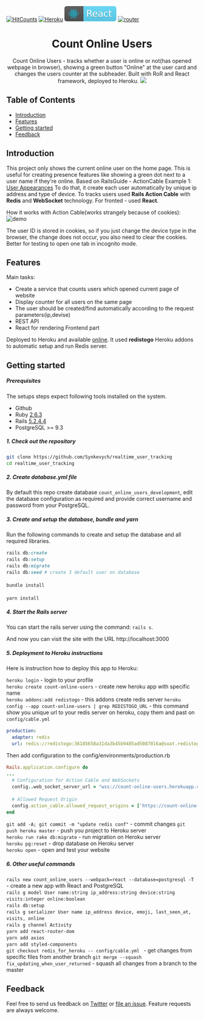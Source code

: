 [![HitCounts](http://hits.dwyl.io/Synkevych/realtime_user_tracking.svg)](http://hits.dwyl.io/Synkevych/realtime_user_tracking)
[![Heroku](https://heroku-badge.herokuapp.com/?app=heroku-badge&style=flat)](https://count-online-users.herokuapp.com)
[![react](https://github.com/aleen42/badges/blob/master/src/react.svg)](https://aleen42.github.io/badges/src/react.svg)
[![router](https://github.com/aleen42/badges/blob/master/src/router.svg)](https://aleen42.github.io/badges/src/router.svg)
<h1 align="center"> Count Online Users </h1>
<p align="center">
  Count Online Users - tracks whether a user is online or not(has opened webpage in browser), showing a green button "Online" at the user card and changes the users counter at the subheader. Built with RoR and React framework, deployed to Heroku.

  <img src="public/index.png">
</p>

## Table of Contents

- [Introduction](#introduction)
- [Features](#features)
- [Getting started](#getting-started)
- [Feedback](#feedback)

<!-- END doctoc generated TOC please keep comment here to allow auto update -->

## Introduction

This project only shows the current online user on the home page. This is useful for creating presence features like showing a green dot next to a user name if they're online. Based on RailsGuide - ActionCable Example 1: [User Appearances](https://guides.rubyonrails.org/action_cable_overview.html#example-1-user-appearances)
To do that, it create each user automatically by unique ip address and type of device. To tracks users used **Rails Action Cable** with **Redis** and **WebSocket** technology. For fronted - used **React**.

How it works with Action Cable(works strangely because of cookies):
![demo](public/demo.gif)

The user ID is stored in cookies, so if you just change the device type in the browser, the change does not occur, you also need to clear the cookies. Better for testing to open one tab in incognito mode.

## Features

Main tasks:

* Create a service that counts users which opened current page of website
* Display counter for all users on the same page
* The user should be created/find automatically according to the request parameters(ip,devise)
* REST API
* React for rendering Frontend part

Deployed to Heroku and available [online](https://count-online-users.herokuapp.com/). It used **redistogo** Heroku addons to automatic setup and run Redis server.

## Getting started

##### Prerequisites

The setups steps expect following tools installed on the system.

- Github
- Ruby [2.6.3](https://www.ruby-lang.org/en/news/2019/04/17/ruby-2-6-3-released/)
- Rails [5.2.4.4](https://weblog.rubyonrails.org/2020/5/18/Rails-5-2-4-3-and-6-0-3-1-have-been-released/)
- PostgreSQL >= 9.3

##### 1. Check out the repository

```bash
git clone https://github.com/Synkevych/realtime_user_tracking
cd realtime_user_tracking
```

##### 2. Create database.yml file

By default this repo create database `count_online_users_development`, edit the database configuration as required and provide correct username and password from your PostgreSQL.

##### 3. Create and setup the database, bundle and yarn

Run the following commands to create and setup the database and all required libraries.

```ruby
rails db:create
rails db:setup
rails db:migrate
rails db:seed # create 3 default user on database

bundle install

yarn install
```

##### 4. Start the Rails server

You can start the rails server using the command: `rails s`.

And now you can visit the site with the URL http://localhost:3000

##### 5. Deployment to Heroku instructions

Here is instruction how to deploy this app to Heroku:

`heroku login` - login to your profile  
`heroku create count-online-users` - create new heroku app with specific name  
`heroku addons:add redistogo` - this addons create redis server
`heroku config --app count-online-users | grep REDISTOGO_URL` - this command show you unique url to your redis server on heroku, copy them and past on `config/cable.yml`

```yml
production:
  adapter: redis
  url: redis://redistogo:36185658a31da3b45b9485ad5087016a@soat.redistogo.com:10775/
```

Then add configuration to the config/environments/production.rb

```ruby
Rails.application.configure do
...
  # Configuration for Action Cable and WebSockets
  config..web_socket_server_url = "wss://count-online-users.herokuapp.com/cable"

  # Allowed Request Origin 
  config.action_cable.allowed_request_origins = ['https://count-online-users.herokuapp.com', 'http://count-online-users.herokuapp.com']
end
```

`git add -A; git commit -m "update redis conf"` - commit changes
`git push heroku master` - push you project to Heroku server  
`heroku run rake db:migrate` - run migration on Heroku server  
`heroku pg:reset` - drop database on Heroku server  
`heroku open` - open and test your website  

##### 6. Other useful commands

`rails new count_online_users --webpack=react --database=postgresql -T` - create a new app with React and PostgreSQL  
`rails g model User name:string ip_address:string device:string visits:integer online:boolean`  
`rails db:setup`  
`rails g serializer User name ip_address device, emoji, last_seen_at, visits, online`  
`rails g channel Activity`  
`yarn add react-router-dom`  
`yarn add axios`  
`yarn add styled-components`  
`git checkout redis_for_heroku -- config/cable.yml ` - get changes from specific files from another branch
`git merge --squash fix_updating_when_user_returned` - squash all changes from a branch to the master

## Feedback

Feel free to send us feedback on [Twitter](https://twitter.com/synkevych) or [file an issue](https://github.com/Synkevych/realtime_user_tracking/issues/new). Feature requests are always welcome.
